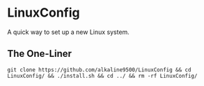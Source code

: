 # LinuxConfig

A quick way to set up a new Linux system.

## The One-Liner

```
git clone https://github.com/alkaline9500/LinuxConfig && cd LinuxConfig/ && ./install.sh && cd ../ && rm -rf LinuxConfig/
```
